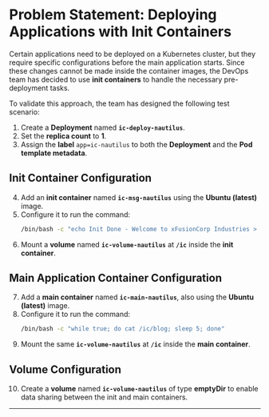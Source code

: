 # **Problem Statement: Deploying Applications with Init Containers**  

Certain applications need to be deployed on a Kubernetes cluster, but they require specific configurations before the main application starts. Since these changes cannot be made inside the container images, the DevOps team has decided to use **init containers** to handle the necessary pre-deployment tasks.  

To validate this approach, the team has designed the following test scenario:  

1. Create a **Deployment** named **`ic-deploy-nautilus`**.  
2. Set the **replica count** to **1**.  
3. Assign the **label** `app=ic-nautilus` to both the **Deployment** and the **Pod template metadata**.  

## **Init Container Configuration**  
4. Add an **init container** named **`ic-msg-nautilus`** using the **Ubuntu (latest)** image.  
5. Configure it to run the command:  
   ```sh
   /bin/bash -c "echo Init Done - Welcome to xFusionCorp Industries > /ic/blog"
   ```
6. Mount a **volume** named **`ic-volume-nautilus`** at **`/ic`** inside the **init container**.  

## **Main Application Container Configuration**  
7. Add a **main container** named **`ic-main-nautilus`**, also using the **Ubuntu (latest)** image.  
8. Configure it to run the command:  
   ```sh
   /bin/bash -c "while true; do cat /ic/blog; sleep 5; done"
   ```
9. Mount the same **`ic-volume-nautilus`** at **`/ic`** inside the **main container**.  

## **Volume Configuration**  
10. Create a **volume** named **`ic-volume-nautilus`** of type **emptyDir** to enable data sharing between the init and main containers.  

---

